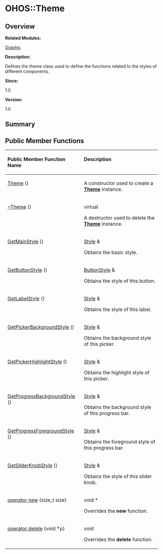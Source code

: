 # OHOS::Theme<a name="EN-US_TOPIC_0000001055198164"></a>

## **Overview**<a name="section2027253185093536"></a>

**Related Modules:**

[Graphic](graphic.md)

**Description:**

Defines the theme class used to define the functions related to the styles of different components. 

**Since:**

1.0

**Version:**

1.0

## **Summary**<a name="section1162773117093536"></a>

## Public Member Functions<a name="pub-methods"></a>

<a name="table1102083774093536"></a>
<table><thead align="left"><tr id="row1006749798093536"><th class="cellrowborder" valign="top" width="50%" id="mcps1.1.3.1.1"><p id="p630318972093536"><a name="p630318972093536"></a><a name="p630318972093536"></a>Public Member Function Name</p>
</th>
<th class="cellrowborder" valign="top" width="50%" id="mcps1.1.3.1.2"><p id="p1138039410093536"><a name="p1138039410093536"></a><a name="p1138039410093536"></a>Description</p>
</th>
</tr>
</thead>
<tbody><tr id="row1587603246093536"><td class="cellrowborder" valign="top" width="50%" headers="mcps1.1.3.1.1 "><p id="p1906835455093536"><a name="p1906835455093536"></a><a name="p1906835455093536"></a><a href="graphic.md#ga375bdd5a61da0f2bc437a531c8958d70">Theme</a> ()</p>
</td>
<td class="cellrowborder" valign="top" width="50%" headers="mcps1.1.3.1.2 "><p id="p697953210093536"><a name="p697953210093536"></a><a name="p697953210093536"></a> </p>
<p id="p1784604376093536"><a name="p1784604376093536"></a><a name="p1784604376093536"></a>A constructor used to create a <strong id="b803591978093536"><a name="b803591978093536"></a><a name="b803591978093536"></a><a href="ohos-theme.md">Theme</a></strong> instance. </p>
</td>
</tr>
<tr id="row1957092820093536"><td class="cellrowborder" valign="top" width="50%" headers="mcps1.1.3.1.1 "><p id="p1124817926093536"><a name="p1124817926093536"></a><a name="p1124817926093536"></a><a href="graphic.md#ga7de1b9b039dd5aee8493f4aad889358f">~Theme</a> ()</p>
</td>
<td class="cellrowborder" valign="top" width="50%" headers="mcps1.1.3.1.2 "><p id="p472369370093536"><a name="p472369370093536"></a><a name="p472369370093536"></a>virtual </p>
<p id="p943404955093536"><a name="p943404955093536"></a><a name="p943404955093536"></a>A destructor used to delete the <strong id="b350802514093536"><a name="b350802514093536"></a><a name="b350802514093536"></a><a href="ohos-theme.md">Theme</a></strong> instance. </p>
</td>
</tr>
<tr id="row3718749093536"><td class="cellrowborder" valign="top" width="50%" headers="mcps1.1.3.1.1 "><p id="p1377259417093536"><a name="p1377259417093536"></a><a name="p1377259417093536"></a><a href="graphic.md#ga141064843f4b5524b91f3f7c3cb21d11">GetMainStyle</a> ()</p>
</td>
<td class="cellrowborder" valign="top" width="50%" headers="mcps1.1.3.1.2 "><p id="p1391561826093536"><a name="p1391561826093536"></a><a name="p1391561826093536"></a><a href="ohos-style.md">Style</a> &amp; </p>
<p id="p1561990222093536"><a name="p1561990222093536"></a><a name="p1561990222093536"></a>Obtains the basic style. </p>
</td>
</tr>
<tr id="row1661593104093536"><td class="cellrowborder" valign="top" width="50%" headers="mcps1.1.3.1.1 "><p id="p1951431028093536"><a name="p1951431028093536"></a><a name="p1951431028093536"></a><a href="graphic.md#ga0b1ce70a05042464e32e5bbddbc8f715">GetButtonStyle</a> ()</p>
</td>
<td class="cellrowborder" valign="top" width="50%" headers="mcps1.1.3.1.2 "><p id="p348181663093536"><a name="p348181663093536"></a><a name="p348181663093536"></a><a href="ohos-buttonstyle.md">ButtonStyle</a> &amp; </p>
<p id="p353508606093536"><a name="p353508606093536"></a><a name="p353508606093536"></a>Obtains the style of this button. </p>
</td>
</tr>
<tr id="row901814807093536"><td class="cellrowborder" valign="top" width="50%" headers="mcps1.1.3.1.1 "><p id="p2008093022093536"><a name="p2008093022093536"></a><a name="p2008093022093536"></a><a href="graphic.md#ga1d56911596bb1b1480a412ac9c3ff0ed">GetLabelStyle</a> ()</p>
</td>
<td class="cellrowborder" valign="top" width="50%" headers="mcps1.1.3.1.2 "><p id="p115963433093536"><a name="p115963433093536"></a><a name="p115963433093536"></a><a href="ohos-style.md">Style</a> &amp; </p>
<p id="p1682089211093536"><a name="p1682089211093536"></a><a name="p1682089211093536"></a>Obtains the style of this label. </p>
</td>
</tr>
<tr id="row38769335093536"><td class="cellrowborder" valign="top" width="50%" headers="mcps1.1.3.1.1 "><p id="p1929308794093536"><a name="p1929308794093536"></a><a name="p1929308794093536"></a><a href="graphic.md#ga17e000653498ceec378b79a1f25cf490">GetPickerBackgroundStyle</a> ()</p>
</td>
<td class="cellrowborder" valign="top" width="50%" headers="mcps1.1.3.1.2 "><p id="p1790402582093536"><a name="p1790402582093536"></a><a name="p1790402582093536"></a><a href="ohos-style.md">Style</a> &amp; </p>
<p id="p1153710371093536"><a name="p1153710371093536"></a><a name="p1153710371093536"></a>Obtains the background style of this picker. </p>
</td>
</tr>
<tr id="row647534246093536"><td class="cellrowborder" valign="top" width="50%" headers="mcps1.1.3.1.1 "><p id="p1627028227093536"><a name="p1627028227093536"></a><a name="p1627028227093536"></a><a href="graphic.md#ga40c28c8cf0f19f8507b34e8c3af88c6b">GetPickerHighlightStyle</a> ()</p>
</td>
<td class="cellrowborder" valign="top" width="50%" headers="mcps1.1.3.1.2 "><p id="p1358975797093536"><a name="p1358975797093536"></a><a name="p1358975797093536"></a><a href="ohos-style.md">Style</a> &amp; </p>
<p id="p1874242121093536"><a name="p1874242121093536"></a><a name="p1874242121093536"></a>Obtains the highlight style of this picker. </p>
</td>
</tr>
<tr id="row1877722661093536"><td class="cellrowborder" valign="top" width="50%" headers="mcps1.1.3.1.1 "><p id="p1896108725093536"><a name="p1896108725093536"></a><a name="p1896108725093536"></a><a href="graphic.md#gafbc7c3ae50f322fbb9c12d06eb50b9bf">GetProgressBackgroundStyle</a> ()</p>
</td>
<td class="cellrowborder" valign="top" width="50%" headers="mcps1.1.3.1.2 "><p id="p7531687093536"><a name="p7531687093536"></a><a name="p7531687093536"></a><a href="ohos-style.md">Style</a> &amp; </p>
<p id="p1988155456093536"><a name="p1988155456093536"></a><a name="p1988155456093536"></a>Obtains the background style of this progress bar. </p>
</td>
</tr>
<tr id="row1736806439093536"><td class="cellrowborder" valign="top" width="50%" headers="mcps1.1.3.1.1 "><p id="p35341985093536"><a name="p35341985093536"></a><a name="p35341985093536"></a><a href="graphic.md#ga0366f405bc2221944783a96c14f89b8a">GetProgressForegroundStyle</a> ()</p>
</td>
<td class="cellrowborder" valign="top" width="50%" headers="mcps1.1.3.1.2 "><p id="p955547064093536"><a name="p955547064093536"></a><a name="p955547064093536"></a><a href="ohos-style.md">Style</a> &amp; </p>
<p id="p2083309892093536"><a name="p2083309892093536"></a><a name="p2083309892093536"></a>Obtains the foreground style of this progress bar. </p>
</td>
</tr>
<tr id="row1915200816093536"><td class="cellrowborder" valign="top" width="50%" headers="mcps1.1.3.1.1 "><p id="p1137850966093536"><a name="p1137850966093536"></a><a name="p1137850966093536"></a><a href="graphic.md#gad528fd10d4b9bcec9d1951c1c54674ee">GetSliderKnobStyle</a> ()</p>
</td>
<td class="cellrowborder" valign="top" width="50%" headers="mcps1.1.3.1.2 "><p id="p583957783093536"><a name="p583957783093536"></a><a name="p583957783093536"></a><a href="ohos-style.md">Style</a> &amp; </p>
<p id="p101949758093536"><a name="p101949758093536"></a><a name="p101949758093536"></a>Obtains the style of this slider knob. </p>
</td>
</tr>
<tr id="row1748824091093536"><td class="cellrowborder" valign="top" width="50%" headers="mcps1.1.3.1.1 "><p id="p497160923093536"><a name="p497160923093536"></a><a name="p497160923093536"></a><a href="graphic.md#ga4854963aa969ee20a6cd174a70f5cd23">operator new</a> (size_t size)</p>
</td>
<td class="cellrowborder" valign="top" width="50%" headers="mcps1.1.3.1.2 "><p id="p1010989002093536"><a name="p1010989002093536"></a><a name="p1010989002093536"></a>void * </p>
<p id="p30614874093536"><a name="p30614874093536"></a><a name="p30614874093536"></a>Overrides the <strong id="b1040230324093536"><a name="b1040230324093536"></a><a name="b1040230324093536"></a>new</strong> function. </p>
</td>
</tr>
<tr id="row1356506110093536"><td class="cellrowborder" valign="top" width="50%" headers="mcps1.1.3.1.1 "><p id="p575861599093536"><a name="p575861599093536"></a><a name="p575861599093536"></a><a href="graphic.md#gadf1997a0f56ac2b220e7f0f8e8e0a6ef">operator delete</a> (void *p)</p>
</td>
<td class="cellrowborder" valign="top" width="50%" headers="mcps1.1.3.1.2 "><p id="p1784254235093536"><a name="p1784254235093536"></a><a name="p1784254235093536"></a>void </p>
<p id="p771824712093536"><a name="p771824712093536"></a><a name="p771824712093536"></a>Overrides the <strong id="b943423471093536"><a name="b943423471093536"></a><a name="b943423471093536"></a>delete</strong> function. </p>
</td>
</tr>
</tbody>
</table>

